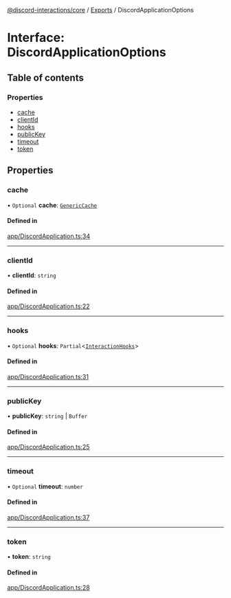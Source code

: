 [@discord-interactions/core](../README.md) / [Exports](../modules.md) / DiscordApplicationOptions

# Interface: DiscordApplicationOptions

## Table of contents

### Properties

- [cache](DiscordApplicationOptions.md#cache)
- [clientId](DiscordApplicationOptions.md#clientid)
- [hooks](DiscordApplicationOptions.md#hooks)
- [publicKey](DiscordApplicationOptions.md#publickey)
- [timeout](DiscordApplicationOptions.md#timeout)
- [token](DiscordApplicationOptions.md#token)

## Properties

### cache

• `Optional` **cache**: [`GenericCache`](GenericCache.md)

#### Defined in

[app/DiscordApplication.ts:34](https://github.com/ssMMiles/discord-interactions/blob/ef474ab/packages/core/src/app/DiscordApplication.ts#L34)

___

### clientId

• **clientId**: `string`

#### Defined in

[app/DiscordApplication.ts:22](https://github.com/ssMMiles/discord-interactions/blob/ef474ab/packages/core/src/app/DiscordApplication.ts#L22)

___

### hooks

• `Optional` **hooks**: `Partial`<[`InteractionHooks`](../modules.md#interactionhooks)\>

#### Defined in

[app/DiscordApplication.ts:31](https://github.com/ssMMiles/discord-interactions/blob/ef474ab/packages/core/src/app/DiscordApplication.ts#L31)

___

### publicKey

• **publicKey**: `string` \| `Buffer`

#### Defined in

[app/DiscordApplication.ts:25](https://github.com/ssMMiles/discord-interactions/blob/ef474ab/packages/core/src/app/DiscordApplication.ts#L25)

___

### timeout

• `Optional` **timeout**: `number`

#### Defined in

[app/DiscordApplication.ts:37](https://github.com/ssMMiles/discord-interactions/blob/ef474ab/packages/core/src/app/DiscordApplication.ts#L37)

___

### token

• **token**: `string`

#### Defined in

[app/DiscordApplication.ts:28](https://github.com/ssMMiles/discord-interactions/blob/ef474ab/packages/core/src/app/DiscordApplication.ts#L28)
